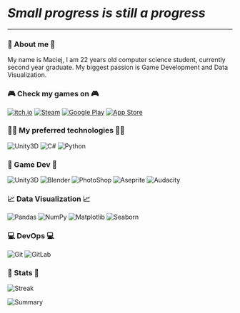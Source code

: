 # *Small progress is still a progress*
***

### 👋 About me 👋
My name is Maciej, I am 22 years old computer science student, currently second year graduate.
My biggest passion is Game Development and Data Visualization.

### 🎮 Check my games on 🎮
<a href="https://reallpepe.itch.io/">![itch.io](https://img.shields.io/badge/Itch.io-FA5C5C?style=for-the-badge&logo=itchdotio&logoColor=white)</a>
<a href="https://store.steampowered.com/app/2508740/Defendron">![Steam](https://img.shields.io/badge/Steam-000000?style=for-the-badge&logo=steam&logoColor=white)</a>
<a href="https://play.google.com/store/apps/developer?id=Maciej+G%C3%B3ralczyk">![Google Play](https://img.shields.io/badge/Google_Play-414141?style=for-the-badge&logo=google-play&logoColor=white)</a>
<a href="https://apps.apple.com/us/developer/maciej-goralczyk/id1686248684">![App Store](https://img.shields.io/badge/App_Store-0D96F6?style=for-the-badge&logo=app-store&logoColor=white)</a>

### 👩‍💻 My preferred technologies 👩‍💻
![Unity3D](https://img.shields.io/badge/Unity-100000?style=for-the-badge&logo=unity&logoColor=white)
![C#](https://img.shields.io/badge/C%23-239120?style=for-the-badge&logo=c-sharp&logoColor=white)
![Python](https://img.shields.io/badge/Python-FFD43B?style=for-the-badge&logo=python&logoColor=blue)

### 💾 Game Dev 💾
![Unity3D](https://img.shields.io/badge/Unity-100000?style=for-the-badge&logo=unity&logoColor=white)
![Blender](https://img.shields.io/badge/blender-%23F5792A.svg?style=for-the-badge&logo=blender&logoColor=white)
![PhotoShop](https://img.shields.io/badge/Adobe%20Photoshop-31A8FF?style=for-the-badge&logo=Adobe%20Photoshop&logoColor=black)
![Aseprite](https://img.shields.io/badge/Aseprite-FFFFFF?style=for-the-badge&logo=Aseprite&logoColor=#7D929E)
![Audacity](https://img.shields.io/badge/Audacity-0000CC?style=for-the-badge&logo=audacity&logoColor=white)

### 📈 Data Visualization 📈
![Pandas](https://img.shields.io/badge/pandas-%23150458.svg?style=for-the-badge&logo=pandas&logoColor=white)
![NumPy](https://img.shields.io/badge/numpy-%23013243.svg?style=for-the-badge&logo=numpy&logoColor=white)
![Matplotlib](https://img.shields.io/badge/Matplotlib-%23ffffff.svg?style=for-the-badge&logo=Matplotlib&logoColor=black)
![Seaborn](https://img.shields.io/badge/Seaborn-%23349aab.svg?style=for-the-badge)

### 💻 DevOps 💻
![Git](https://img.shields.io/badge/GIT-E44C30?style=for-the-badge&logo=git&logoColor=white)
![GitLab](https://img.shields.io/badge/GitLab-330F63?style=for-the-badge&logo=gitlab&logoColor=white)

### 📑 Stats 📑
![Streak](https://github-readme-streak-stats.herokuapp.com/?user=goralczm&theme=tokyonight)

![Summary](https://github-profile-summary-cards.vercel.app/api/cards/profile-details?username=goralczm&theme=tokyonight)
